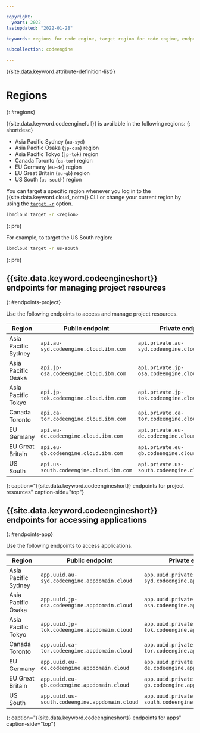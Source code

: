 ```yaml
---

copyright:
  years: 2022
lastupdated: "2022-01-28"

keywords: regions for code engine, target region for code engine, endpoints for code engine, api endpoints in code engine, regions, endpoints

subcollection: codeengine

---
```


{{site.data.keyword.attribute-definition-list}}

# Regions 
{: #regions}

{{site.data.keyword.codeenginefull}} is available in the following regions:
{: shortdesc}

- Asia Pacific Sydney (`au-syd`)
- Asia Pacific Osaka (`jp-osa`) region
- Asia Pacific Tokyo (`jp-tok`) region
- Canada Toronto (`ca-tor`) region
- EU Germany (`eu-de`) region
- EU Great Britain (`eu-gb`) region
- US South (`us-south`) region

You can target a specific region whenever you log in to the {{site.data.keyword.cloud_notm}} CLI or change your current region by using the [`target -r`](/docs/cli?topic=cli-ibmcloud_cli#ibmcloud_target) option.


```sh
ibmcloud target -r <region>
```
{: pre}

For example, to target the US South region:

```sh
ibmcloud target -r us-south
```
{: pre}

## {{site.data.keyword.codeengineshort}} endpoints for managing project resources
{: #endpoints-project}

Use the following endpoints to access and manage project resources.

| Region | Public endpoint | Private endpoint |
| ---- | -------- | -------- |
| Asia Pacific Sydney | `api.au-syd.codeengine.cloud.ibm.com` | `api.private.au-syd.codeengine.cloud.ibm.com` |
| Asia Pacific Osaka | `api.jp-osa.codeengine.cloud.ibm.com` | `api.private.jp-osa.codeengine.cloud.ibm.com` |
| Asia Pacific Tokyo | `api.jp-tok.codeengine.cloud.ibm.com` | `api.private.jp-tok.codeengine.cloud.ibm.com` |
| Canada Toronto | `api.ca-tor.codeengine.cloud.ibm.com` | `api.private.ca-tor.codeengine.cloud.ibm.com` |
| EU Germany | `api.eu-de.codeengine.cloud.ibm.com` | `api.private.eu-de.codeengine.cloud.ibm.com` |
| EU Great Britain | `api.eu-gb.codeengine.cloud.ibm.com` | `api.private.eu-gb.codeengine.cloud.ibm.com` |
| US South | `api.us-south.codeengine.cloud.ibm.com` | `api.private.us-south.codeengine.cloud.ibm.com` |
{: caption="{{site.data.keyword.codeengineshort}} endpoints for project resources" caption-side="top"}

## {{site.data.keyword.codeengineshort}} endpoints for accessing applications
{: #endpoints-app}

Use the following endpoints to access applications. 

| Region | Public endpoint | Private endpoint |
| ---- | -------- | -------- |
| Asia Pacific Sydney | `app.uuid.au-syd.codeengine.appdomain.cloud` | `app.uuid.private.au-syd.codeengine.appdomain.cloud` |
| Asia Pacific Osaka | `app.uuid.jp-osa.codeengine.appdomain.cloud` | `app.uuid.private.jp-osa.codeengine.appdomain.cloud` |
| Asia Pacific Tokyo | `app.uuid.jp-tok.codeengine.appdomain.cloud` | `app.uuid.private.jp-tok.codeengine.appdomain.cloud` |
| Canada Toronto | `app.uuid.ca-tor.codeengine.appdomain.cloud` | `app.uuid.private.ca-tor.codeengine.appdomain.cloud` |
| EU Germany | `app.uuid.eu-de.codeengine.appdomain.cloud` | `app.uuid.private.eu-de.codeengine.appdomain.cloud` |
| EU Great Britain | `app.uuid.eu-gb.codeengine.appdomain.cloud` | `app.uuid.private.eu-gb.codeengine.appdomain.cloud` |
| US South | `app.uuid.us-south.codeengine.appdomain.cloud` | `app.uuid.private.us-south.codeengine.appdomain.cloud` |
{: caption="{{site.data.keyword.codeengineshort}} endpoints for apps" caption-side="top"}


